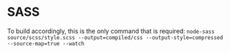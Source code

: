 # SASS

To build accordingly, this is the only command that is required: `node-sass source/scss/style.scss --output=compiled/css --output-style=compressed --source-map=true --watch`